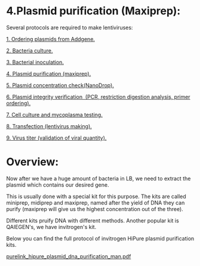 
4.Plasmid purification (Maxiprep):
=============================================

Several protocols are required to make lentiviruses:

[1.  Ordering plasmids from Addgene.](https://github.com/NeuralSyntaxLab/lab-handbook/blob/main/Chemichals%2C%20Solutions%2C%20Dlutions%2C%20and%20Reagents/lentivirus%20production%20protocols/1.ordering%20plasmids%20from%20Addgene.md)
    
[2.  Bacteria culture.](https://github.com/NeuralSyntaxLab/lab-handbook/blob/main/Chemichals%2C%20Solutions%2C%20Dlutions%2C%20and%20Reagents/lentivirus%20production%20protocols/2.bacteria%20culture.md)
    
[3.  Bacterial inoculation.](https://github.com/NeuralSyntaxLab/lab-handbook/blob/main/Chemichals%2C%20Solutions%2C%20Dlutions%2C%20and%20Reagents/lentivirus%20production%20protocols/3.bacterial%20inoculation.md)
    
[4.  Plasmid purification (maxiprep).](https://github.com/NeuralSyntaxLab/lab-handbook/blob/main/Chemichals%2C%20Solutions%2C%20Dlutions%2C%20and%20Reagents/lentivirus%20production%20protocols/4.%20plasmid%20purification.md)
    
[5.  Plasmid concentration check(NanoDrop).](https://github.com/NeuralSyntaxLab/lab-handbook/blob/main/Chemichals%2C%20Solutions%2C%20Dlutions%2C%20and%20Reagents/lentivirus%20production%20protocols/5.%20plasmid%20concentration%20check.md)
    
[6.  Plasmid integrity verification  (PCR, restriction digestion analysis, primer ordering).](https://github.com/NeuralSyntaxLab/lab-handbook/blob/main/Chemichals%2C%20Solutions%2C%20Dlutions%2C%20and%20Reagents/lentivirus%20production%20protocols/6.plasmid%20integrity%20verification(sequencing).md)
    
[7.  Cell culture and mycoplasma testing.](https://github.com/NeuralSyntaxLab/lab-handbook/blob/main/Chemichals%2C%20Solutions%2C%20Dlutions%2C%20and%20Reagents/lentivirus%20production%20protocols/7.HEK%20293T%20cells%20split%20and%20maintenance.md)
    
[8. Transfection (lentivirus making).](https://github.com/NeuralSyntaxLab/lab-handbook/blob/main/Chemichals%2C%20Solutions%2C%20Dlutions%2C%20and%20Reagents/lentivirus%20production%20protocols/8.Transfection.md)
    
[9.  Virus titer (validation of viral quantity).](https://github.com/NeuralSyntaxLab/lab-handbook/blob/main/Chemichals,%20Solutions,%20Dlutions,%20and%20Reagents/lentivirus%20production%20protocols/9.virus%20titer%20(validation%20of%20viral%20quantity).md)
    


  

Overview:
=========

Now after we have a huge amount of bacteria in LB, we need to extract the plasmid which contains our desired gene.

This is usually done with a special kit for this purpose. The kits are called miniprep, midiprep and maxiprep, named after the yield of DNA they can purify (maxiprep will give us the highest concentration out of the three).

Different kits pruify DNA with different methods. Another popular kit is QAIEGEN's, we have invitrogen's kit.

  

Below you can find the full protocol of invitrogen HiPure plasmid purification kits.

[purelink_hipure_plasmid_dna_purification_man.pdf](https://github.com/NeuralSyntaxLab/lab-handbook/files/11241688/purelink_hipure_plasmid_dna_purification_man.pdf)
